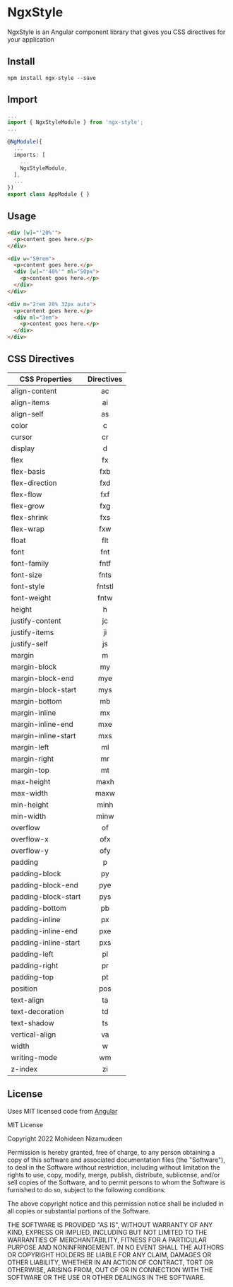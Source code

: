 # NgxStyle

NgxStyle is an Angular component library that gives you CSS directives for your application

## Install

```
npm install ngx-style --save
```

## Import

```typescript
...
import { NgxStyleModule } from 'ngx-style';
...

@NgModule({
  ...
  imports: [
    ...
    NgxStyleModule,
  ],
  ...
})
export class AppModule { }

```

## Usage

```html
<div [w]="'20%'">
  <p>content goes here.</p>
</div>
```

```html
<div w="50rem">
  <p>content goes here.</p>
  <div [w]="'40%'" ml="50px">
    <p>content goes here.</p>
  </div>
</div>
```

```html
<div m="2rem 20% 32px auto">
  <p>content goes here.</p>
  <div ml="3em">
    <p>content goes here.</p>
  </div>
</div>
```

## CSS Directives

| CSS Properties          | Directives|
| ---------------         |:---------:|
| align-content           | ac        |
| align-items             | ai        |
| align-self              | as        |
| color                   | c         |
| cursor                  | cr        |
| display                 | d         |
| flex                    | fx        |
| flex-basis              | fxb       |
| flex-direction          | fxd       |
| flex-flow               | fxf       |
| flex-grow               | fxg       |
| flex-shrink             | fxs       |
| flex-wrap               | fxw       |
| float                   | flt       |
| font                    | fnt       |
| font-family             | fntf      |
| font-size               | fnts      |
| font-style              | fntstl    |
| font-weight             | fntw      |
| height                  | h         |
| justify-content         | jc        |
| justify-items           | ji        |
| justify-self            | js        |
| margin                  | m         |
| margin-block            | my        |
| margin-block-end        | mye       |
| margin-block-start      | mys       |
| margin-bottom           | mb        |
| margin-inline           | mx        |
| margin-inline-end       | mxe       |
| margin-inline-start     | mxs       |
| margin-left             | ml        |
| margin-right            | mr        |
| margin-top              | mt        |
| max-height              | maxh      |
| max-width               | maxw      |
| min-height              | minh      |
| min-width               | minw      |
| overflow                | of        |
| overflow-x              | ofx       |
| overflow-y              | ofy       |
| padding                 | p         |
| padding-block           | py        |
| padding-block-end       | pye       |
| padding-block-start     | pys       |
| padding-bottom          | pb        |
| padding-inline          | px        |
| padding-inline-end      | pxe       |
| padding-inline-start    | pxs       |
| padding-left            | pl        |
| padding-right           | pr        |
| padding-top             | pt        |
| position                | pos       |
| text-align              | ta        |
| text-decoration         | td        |
| text-shadow             | ts        |
| vertical-align          | va        |
| width                   | w         |
| writing-mode            | wm        |
| z-index                 | zi        |


## License

Uses MIT licensed code from [Angular](https://github.com/angular/angular)

MIT License

Copyright 2022 Mohideen Nizamudeen

Permission is hereby granted, free of charge, to any person obtaining a copy of this software and associated documentation files (the "Software"), to deal in the Software without restriction, including without limitation the rights to use, copy, modify, merge, publish, distribute, sublicense, and/or sell copies of the Software, and to permit persons to whom the Software is furnished to do so, subject to the following conditions:

The above copyright notice and this permission notice shall be included in all copies or substantial portions of the Software.

THE SOFTWARE IS PROVIDED "AS IS", WITHOUT WARRANTY OF ANY KIND, EXPRESS OR IMPLIED, INCLUDING BUT NOT LIMITED TO THE WARRANTIES OF MERCHANTABILITY, FITNESS FOR A PARTICULAR PURPOSE AND NONINFRINGEMENT. IN NO EVENT SHALL THE AUTHORS OR COPYRIGHT HOLDERS BE LIABLE FOR ANY CLAIM, DAMAGES OR OTHER LIABILITY, WHETHER IN AN ACTION OF CONTRACT, TORT OR OTHERWISE, ARISING FROM, OUT OF OR IN CONNECTION WITH THE SOFTWARE OR THE USE OR OTHER DEALINGS IN THE SOFTWARE.
